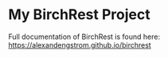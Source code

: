# My BirchRest Project

Full documentation of BirchRest is found here:
https://alexandengstrom.github.io/birchrest